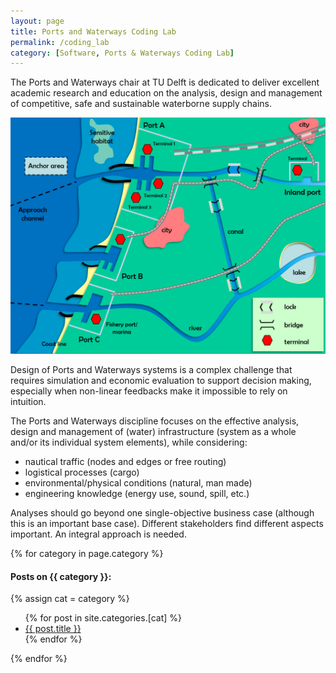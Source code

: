 ```yaml
---
layout: page
title: Ports and Waterways Coding Lab
permalink: /coding_lab
category: [Software, Ports & Waterways Coding Lab]
---
```


The Ports and Waterways chair at TU Delft is dedicated to deliver excellent academic research and education on the analysis, design and management of competitive, safe and sustainable waterborne supply chains.

<img src="assets/images/Ports_and_Waterways.png" alt="Ports and Waterways system overview">

Design of Ports and Waterways systems is a complex challenge that requires simulation and economic evaluation to support decision making, especially when non-linear feedbacks make it impossible to rely on intuition.

The Ports and Waterways discipline focuses on the effective analysis, design and management of (water) infrastructure (system as a whole and/or its individual system elements), while considering:
<ul>
  <li>nautical traffic (nodes and edges or free routing)</li>
  <li>logistical processes (cargo)</li>
  <li>environmental/physical conditions (natural, man made)</li>
  <li>engineering knowledge (energy use, sound, spill, etc.)</li>
</ul>

Analyses should go beyond one single-objective business case (although this is an important base case). Different stakeholders find different aspects important. An integral approach is needed.


{% for category in page.category %}
  <h4>Posts on {{ category }}:</h4>
  {% assign cat = category %}
  <ul>
    {% for post in site.categories.[cat] %}
      <li><a href="{{ post.url }}">{{ post.title }}</a></li>
    {% endfor %}
  </ul>
{% endfor %}